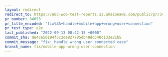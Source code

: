 ```yaml
---
layout: redirect
redirect_to: https://a8c-woo-test-reports.s3.amazonaws.com/public/pr/34653/e2e/index.html
pr_number: 34653
pr_title_encoded: "fix%3A+handle+mobile+app+wrong+user+connection"
pr_test_type: e2e
last_published: "2022-09-13 08:42:15 +0000"
commit_sha: de4ce50194f5c3de827795db49dd540c133e21b5
commit_message: "fix: handle wrong user connected case"
branch_name: fix/mobile-app-wrong-user-connection
---
```

